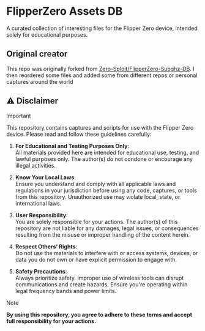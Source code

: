# FlipperZero Assets DB

A curated collection of interesting files for the Flipper Zero device, intended solely for educational purposes.

## Original creator

This repo was originally forked from [Zero-Sploit/FlipperZero-Subghz-DB](https://github.com/Zero-Sploit/FlipperZero-Subghz-DB). I then reordered some files and added some from different repos or personal captures around the world

## ⚠️ Disclaimer

> [!IMPORTANT]  
> This repository contains captures and scripts for use with the Flipper Zero device. Please read and follow these guidelines carefully:
> 
> 1. **For Educational and Testing Purposes Only**:  
>    All materials provided here are intended for educational use, testing, and lawful purposes only. The author(s) do not condone or encourage any illegal activities.
> 
> 2. **Know Your Local Laws**:  
>    Ensure you understand and comply with all applicable laws and regulations in your jurisdiction before using any code, captures, or tools from this repository. Unauthorized use may violate local, state, or international laws.
> 
> 3. **User Responsibility**:  
>    You are solely responsible for your actions. The author(s) of this repository are not liable for any damages, legal issues, or consequences resulting from the misuse or improper handling of the content herein.
> 
> 4. **Respect Others' Rights**:  
>    Do not use the materials to interfere with or access systems, devices, or data you do not own or have explicit permission to engage with.
> 
> 5. **Safety Precautions**:  
>    Always prioritize safety. Improper use of wireless tools can disrupt communications and create hazards. Ensure you're operating within legal frequency bands and power limits.

> [!NOTE]
> **By using this repository, you agree to adhere to these terms and accept full responsibility for your actions.**